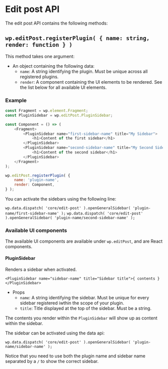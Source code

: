 Edit post API
====

The edit post API contains the following methods:

## `wp.editPost.registerPlugin( { name: string, render: function } )`

This method takes one argument: 
- An object containing the following data:
  - `name`: A string identifying the plugin. Must be unique across all registered plugins.
  - `render`: A component containing the UI elements to be rendered. See the list below for all available UI elements.
  
### Example

```js
const Fragment = wp.element.Fragment;
const PluginSidebar = wp.editPost.PluginSidebar;

const Component = () => (
	<Fragment>
        <PluginSidebar name="first-sidebar-name" title="My Sidebar">
            <h1>Content of the first sidebar</h1>
        </PluginSidebar>
        <PluginSidebar name="second-sidebar-name" title="My Second Sidebar">
            <h1>Content of the second sidebar</h1>
        </PluginSidebar>
	</Fragment>
);

wp.editPost.registerPlugin( {
    name: 'plugin-name',
    render: Component,
} );
```

You can activate the sidebars using the following line:

`wp.data.dispatch( 'core/edit-post' ).openGeneralSidebar( 'plugin-name/first-sidebar-name' );`
`wp.data.dispatch( 'core/edit-post' ).openGeneralSidebar( 'plugin-name/second-sidebar-name' );`

  
### Available UI components

The available UI components are available under `wp.editPost`, and are React components.

#### PluginSidebar

Renders a sidebar when activated.

`<PluginSidebar name="sidebar-name" title="Sidebar title">{ contents }</PluginSidebar>`

- Props
  - `name`: A string identifying the sidebar. Must be unique for every sidebar registered iwthin the scope of your plugin.
  - `title`: Title displayed at the top of the sidebar. Must be a string.
  
The contents you render within the `PluginSidebar` will show up as content within the sidebar.

The sidebar can be activated using the data api:

`wp.data.dispatch( 'core/edit-post' ).openGeneralSidebar( 'plugin-name/sidebar-name' );`

Notice that you need to use both the plugin name and sidebar name separated by a `/` to show the correct sidebar.
